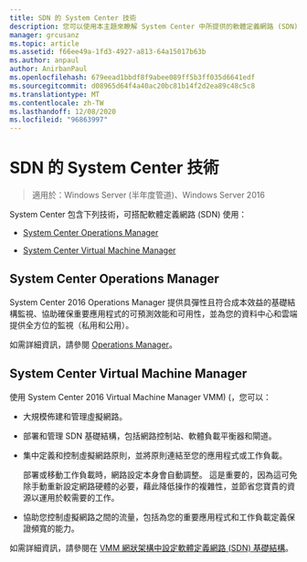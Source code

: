 ```yaml
---
title: SDN 的 System Center 技術
description: 您可以使用本主題來瞭解 System Center 中所提供的軟體定義網路 (SDN) 技術。
manager: grcusanz
ms.topic: article
ms.assetid: f66ee49a-1fd3-4927-a813-64a15017b63b
ms.author: anpaul
author: AnirbanPaul
ms.openlocfilehash: 679eead1bbdf8f9abee089ff5b3ff035d6641edf
ms.sourcegitcommit: d08965d64f4a40ac20bc81b14f2d2ea89c48c5c8
ms.translationtype: MT
ms.contentlocale: zh-TW
ms.lasthandoff: 12/08/2020
ms.locfileid: "96863997"
---
```

# <a name="system-center-technologies-for-sdn"></a>SDN 的 System Center 技術

>適用於：Windows Server (半年度管道)、Windows Server 2016

System Center 包含下列技術，可搭配軟體定義網路 (SDN) 使用：

-   [System Center Operations Manager](#bkmk_scom)

-   [System Center Virtual Machine Manager](#bkmk_scvmm)


## <a name="system-center-operations-manager"></a><a name="bkmk_scom"></a>System Center Operations Manager
System Center 2016 Operations Manager 提供具彈性且符合成本效益的基礎結構監視、協助確保重要應用程式的可預測效能和可用性，並為您的資料中心和雲端提供全方位的監視（私用和公用）。

如需詳細資訊，請參閱 [Operations Manager](/previous-versions/system-center/system-center-2012-R2/hh205987(v=sc.12))。

## <a name="system-center-virtual-machine-manager"></a><a name="bkmk_scvmm"></a>System Center Virtual Machine Manager
使用 System Center 2016 Virtual Machine Manager VMM)  (，您可以：

- 大規模佈建和管理虛擬網路。
- 部署和管理 SDN 基礎結構，包括網路控制站、軟體負載平衡器和閘道。
- 集中定義和控制虛擬網路原則，並將原則連結至您的應用程式或工作負載。

  部署或移動工作負載時，網路設定本身會自動調整。 這是重要的，因為這可免除手動重新設定網路硬體的必要，藉此降低操作的複雜性，並節省您寶貴的資源以運用於較需要的工作。
- 協助您控制虛擬網路之間的流量，包括為您的重要應用程式和工作負載定義保證頻寬的能力。


如需詳細資訊，請參閱在 [VMM 網狀架構中設定軟體定義網路 (SDN) 基礎結構](/system-center/vmm/deploy-sdn)。
